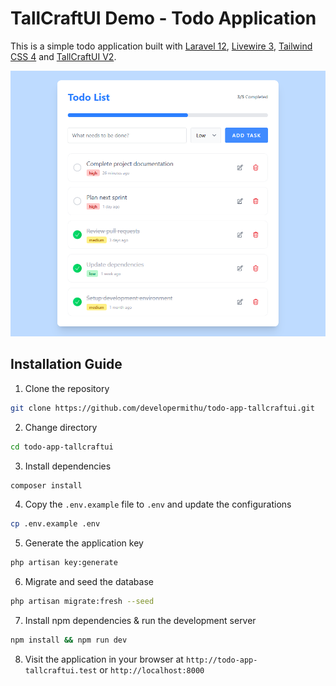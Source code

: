 # TallCraftUI Demo - Todo Application

This is a simple todo application built with [Laravel 12](https://laravel.com), [Livewire 3](https://laravel-livewire.com), [Tailwind CSS 4](https://tailwindcss.com) and [TallCraftUI V2](https://tallcraftui.developermithu.com).

![Screenshot](/public/screenshot.png)

## Installation Guide

1. Clone the repository

```bash
git clone https://github.com/developermithu/todo-app-tallcraftui.git
```

2. Change directory

```bash
cd todo-app-tallcraftui
```

3. Install dependencies

```bash
composer install
```

4. Copy the `.env.example` file to `.env` and update the configurations

```bash
cp .env.example .env
```

5. Generate the application key

```bash
php artisan key:generate
```

6. Migrate and seed the database

```bash
php artisan migrate:fresh --seed
```

7. Install npm dependencies & run the development server

```bash
npm install && npm run dev
```

8. Visit the application in your browser at `http://todo-app-tallcraftui.test` or `http://localhost:8000`